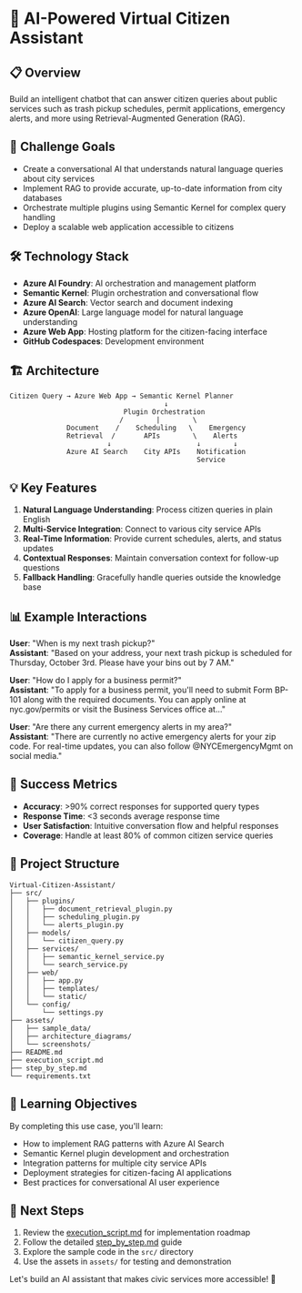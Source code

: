 # 🤖 AI-Powered Virtual Citizen Assistant

## 📋 Overview

Build an intelligent chatbot that can answer citizen queries about public services such as trash pickup schedules, permit applications, emergency alerts, and more using Retrieval-Augmented Generation (RAG).

## 🎯 Challenge Goals

- Create a conversational AI that understands natural language queries about city services
- Implement RAG to provide accurate, up-to-date information from city databases
- Orchestrate multiple plugins using Semantic Kernel for complex query handling
- Deploy a scalable web application accessible to citizens

## 🛠️ Technology Stack

- **Azure AI Foundry**: AI orchestration and management platform
- **Semantic Kernel**: Plugin orchestration and conversational flow
- **Azure AI Search**: Vector search and document indexing
- **Azure OpenAI**: Large language model for natural language understanding
- **Azure Web App**: Hosting platform for the citizen-facing interface
- **GitHub Codespaces**: Development environment

## 🏗️ Architecture

```
Citizen Query → Azure Web App → Semantic Kernel Planner
                                      ↓
                            Plugin Orchestration
                           /        |        \
              Document    /    Scheduling   \    Emergency
              Retrieval  /       APIs        \    Alerts
                        ↓                     ↓        ↓
              Azure AI Search    City APIs    Notification
                                              Service
```

## 💡 Key Features

1. **Natural Language Understanding**: Process citizen queries in plain English
2. **Multi-Service Integration**: Connect to various city service APIs
3. **Real-Time Information**: Provide current schedules, alerts, and status updates
4. **Contextual Responses**: Maintain conversation context for follow-up questions
5. **Fallback Handling**: Gracefully handle queries outside the knowledge base

## 📊 Example Interactions

**User**: "When is my next trash pickup?"  
**Assistant**: "Based on your address, your next trash pickup is scheduled for Thursday, October 3rd. Please have your bins out by 7 AM."

**User**: "How do I apply for a business permit?"  
**Assistant**: "To apply for a business permit, you'll need to submit Form BP-101 along with the required documents. You can apply online at nyc.gov/permits or visit the Business Services office at..."

**User**: "Are there any current emergency alerts in my area?"  
**Assistant**: "There are currently no active emergency alerts for your zip code. For real-time updates, you can also follow @NYCEmergencyMgmt on social media."

## 🚀 Success Metrics

- **Accuracy**: >90% correct responses for supported query types
- **Response Time**: <3 seconds average response time
- **User Satisfaction**: Intuitive conversation flow and helpful responses
- **Coverage**: Handle at least 80% of common citizen service queries

## 📂 Project Structure

```
Virtual-Citizen-Assistant/
├── src/
│   ├── plugins/
│   │   ├── document_retrieval_plugin.py
│   │   ├── scheduling_plugin.py
│   │   └── alerts_plugin.py
│   ├── models/
│   │   └── citizen_query.py
│   ├── services/
│   │   ├── semantic_kernel_service.py
│   │   └── search_service.py
│   ├── web/
│   │   ├── app.py
│   │   ├── templates/
│   │   └── static/
│   └── config/
│       └── settings.py
├── assets/
│   ├── sample_data/
│   ├── architecture_diagrams/
│   └── screenshots/
├── README.md
├── execution_script.md
├── step_by_step.md
└── requirements.txt
```

## 🎯 Learning Objectives

By completing this use case, you'll learn:
- How to implement RAG patterns with Azure AI Search
- Semantic Kernel plugin development and orchestration  
- Integration patterns for multiple city service APIs
- Deployment strategies for citizen-facing AI applications
- Best practices for conversational AI user experience

## 🏁 Next Steps

1. Review the [execution_script.md](./execution_script.md) for implementation roadmap
2. Follow the detailed [step_by_step.md](./step_by_step.md) guide
3. Explore the sample code in the `src/` directory
4. Use the assets in `assets/` for testing and demonstration

Let's build an AI assistant that makes civic services more accessible! 🌟